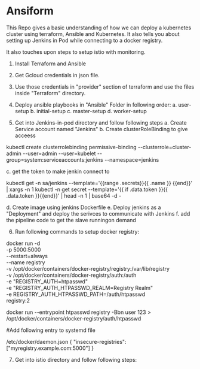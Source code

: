 # Ansiform
This Repo gives a basic understanding of how we can deploy a kubernetes cluster using terraform, Ansible and Kubernetes. It also tells you about setting up Jenkins in Pod while connecting to a docker registry.

It also touches upon steps to setup istio with monitoring.


1. Install Terraform and Ansible
2. Get Gcloud credentials in json file.
3. Use those credentials in "provider" section of terraform and use the files inside "Terraform" directory.

4. Deploy ansible playbooks in "Ansible" Folder in following order:
  a. user-setup
  b. initial-setup
  c. master-setup
  d. worker-setup
  
5. Get into Jenkins-in-pod directory and follow following steps
  a. Create Service account named "Jenkins"
  b. Create clusterRoleBinding to give acceess

kubectl create clusterrolebinding permissive-binding --clusterrole=cluster-admin --user=admin --user=kubelet --group=system:serviceaccounts:jenkins --namespace=jenkins

  c. get the token to make jenkin connect to

kubectl get -n <your-namespace> sa/jenkins --template='{{range .secrets}}{{ .name }} {{end}}' | xargs -n 1 kubectl -n <your-namespace> get secret --template='{{ if .data.token }}{{ .data.token }}{{end}}' | head -n 1 | base64 -d -

  d. Create image using jenkins Dockerfile
  e. Deploy jenkins as a "Deployment" and deploy the serivces to communicate with Jenkins
  f. add the pipeline code to get the slave runningon demand
  
6. Run following commands to setup docker registry:

docker run -d \
  -p 5000:5000 \
  --restart=always \
  --name registry \
  -v /opt/docker/containers/docker-registry/registry:/var/lib/registry \
  -v /opt/docker/containers/docker-registry/auth:/auth \
  -e "REGISTRY_AUTH=htpasswd" \
  -e "REGISTRY_AUTH_HTPASSWD_REALM=Registry Realm" \
  -e REGISTRY_AUTH_HTPASSWD_PATH=/auth/htpasswd \
  registry:2


docker run --entrypoint htpasswd registry -Bbn user 123 > /opt/docker/containers/docker-registry/auth/htpasswd


#Add following entry to systemd file

/etc/docker/daemon.json
{ "insecure-registries":["myregistry.example.com:5000"] }



7. Get into istio directory and follow following steps:

